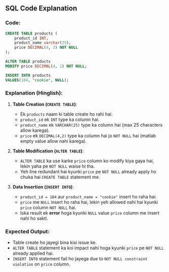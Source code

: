 ## SQL Code Explanation

### Code:
```sql
CREATE TABLE products (
    product_id INT,
    product_name varchar(25),
    price DECIMAL(4, 2) NOT NULL
);

ALTER TABLE products
MODIFY price DECIMAL(4, 2) NOT NULL;

INSERT INTO products
VALUES(104, "cookie", NULL);
```

### Explanation (Hinglish):

1. **Table Creation (`CREATE TABLE`)**:
   - Ek `products` naam ki table create ho rahi hai.
   - `product_id` ek `INT` type ka column hai.
   - `product_name` ek `VARCHAR(25)` type ka column hai (max 25 characters allow karega).
   - `price` ek `DECIMAL(4,2)` type ka column hai jo `NOT NULL` hai (matlab empty value allow nahi karega).

2. **Table Modification (`ALTER TABLE`)**:
   - `ALTER TABLE` ka use karke `price` column ko modify kiya gaya hai, lekin yaha pe `NOT NULL` waise hi tha.
   - Yeh line redundant hai kyunki `price` pe `NOT NULL` already apply ho chuka hai `CREATE TABLE` statement me.

3. **Data Insertion (`INSERT INTO`)**:
   - `product_id = 104` aur `product_name = "cookie"` insert ho raha hai.
   - `price` me `NULL` insert ho raha hai, lekin yeh allowed nahi hai kyunki `price` column `NOT NULL` hai.
   - Iska result ek **error** hoga kyunki `NULL` value `price` column me insert nahi ho sakti.

### Expected Output:
- Table create ho jayegi bina kisi issue ke.
- `ALTER TABLE` statement ka koi impact nahi hoga kyunki `price` pe `NOT NULL` already applied hai.
- `INSERT INTO` statement fail ho jayega due to `NOT NULL constraint violation` on `price` column.
